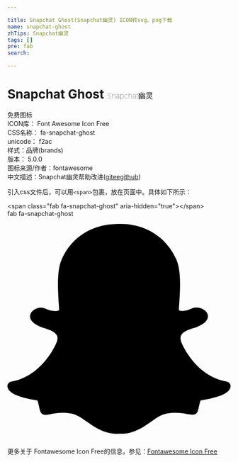 ```yaml
---

title: Snapchat Ghost(Snapchat幽灵) ICON转svg、png下载
name: snapchat-ghost
zhTips: Snapchat幽灵
tags: []
pre: fab
search: 

---
```


# Snapchat Ghost  <small style="font-size: 60%;font-weight: 100">Snapchat幽灵</small>


<div class="detail-page">
<p>
<span><span class="badge-success badge">免费图标</span> </span>
<br/>
<span>
ICON库：
<span class="badge-secondary badge">Font Awesome Icon Free</span> 
</span>
<br/>
<span>
CSS名称：
<span class="badge-secondary badge">fa-snapchat-ghost</span> 
</span>
<br/>
<span>
unicode：
<span class="badge-secondary badge">f2ac</span> 
<copy-btn content='f2ac' btn-title=""></copy-btn>
<copy-btn :content='String.fromCodePoint(parseInt("f2ac", 16))' btn-title="复制U"></copy-btn>
</span><br/><span>样式：<span class="badge-light badge">品牌(brands)</span></span>
<br/>
<span>
版本：
<span class="badge-secondary badge">5.0.0</span> 
</span>
<br/>
<span>图标来源/作者：<span class="badge-light badge">fontawesome</span></span> 
<br/>
<span class="zh-detail">中文描述：<span class="badge-primary badge">Snapchat幽灵</span><span class="help-link"><span>帮助改进</span>(<a href="https://gitee.com/liuwave/icon-helper/edit/master/json/fontawesome/brands/snapchat-ghost.json" target="_blank" rel="noopener noreferrer">gitee</a><a href="https://github.com/liuwave/icon-helper/edit/master/json/fontawesome/brands/snapchat-ghost.json" target="_blank" rel="noopener noreferrer">github</a></span>)</span><br/>
</p>
</div>
<div class="alert alert-dark">
  <i class="fab fa-snapchat-ghost fa-xs"></i>
  <i class="fab fa-snapchat-ghost fa-sm"></i>
  <i class="fab fa-snapchat-ghost fa-lg"></i>
  <i class="fab fa-snapchat-ghost fa-2x"></i>
  <i class="fab fa-snapchat-ghost fa-3x"></i>
  <i class="fab fa-snapchat-ghost fa-5x"></i>
  <i class="fab fa-snapchat-ghost fa-7x"></i>
</div>
<div>
  <p>引入css文件后，可以用<code>&lt;span&gt;</code>包裹，放在页面中。具体如下所示：    
  </p>
  <div class="alert alert-primary" style="font-size: 14px">
    &lt;span class="fab fa-snapchat-ghost" aria-hidden="true"&gt;&lt;/span&gt;
    <copy-btn content='<span class="fab fa-snapchat-ghost" aria-hidden="true"></span>'></copy-btn>
  </div>
  <div class="alert alert-secondary">
    <i class="fab fa-snapchat-ghost"
    style="font-size: 24px"
    aria-hidden="true"></i> fab fa-snapchat-ghost
    <copy-btn content="fab fa-snapchat-ghost" btn-title="复制图标名称"></copy-btn>
  </div>
</div>
<div id="svg" class="svg-wrap">
<svg xmlns="http://www.w3.org/2000/svg" viewBox="0 0 512 512"><path d="M510.846 392.673c-5.211 12.157-27.239 21.089-67.36 27.318-2.064 2.786-3.775 14.686-6.507 23.956-1.625 5.566-5.623 8.869-12.128 8.869l-.297-.005c-9.395 0-19.203-4.323-38.852-4.323-26.521 0-35.662 6.043-56.254 20.588-21.832 15.438-42.771 28.764-74.027 27.399-31.646 2.334-58.025-16.908-72.871-27.404-20.714-14.643-29.828-20.582-56.241-20.582-18.864 0-30.736 4.72-38.852 4.72-8.073 0-11.213-4.922-12.422-9.04-2.703-9.189-4.404-21.263-6.523-24.13-20.679-3.209-67.31-11.344-68.498-32.15a10.627 10.627 0 0 1 8.877-11.069c69.583-11.455 100.924-82.901 102.227-85.934.074-.176.155-.344.237-.515 3.713-7.537 4.544-13.849 2.463-18.753-5.05-11.896-26.872-16.164-36.053-19.796-23.715-9.366-27.015-20.128-25.612-27.504 2.437-12.836 21.725-20.735 33.002-15.453 8.919 4.181 16.843 6.297 23.547 6.297 5.022 0 8.212-1.204 9.96-2.171-2.043-35.936-7.101-87.29 5.687-115.969C158.122 21.304 229.705 15.42 250.826 15.42c.944 0 9.141-.089 10.11-.089 52.148 0 102.254 26.78 126.723 81.643 12.777 28.65 7.749 79.792 5.695 116.009 1.582.872 4.357 1.942 8.599 2.139 6.397-.286 13.815-2.389 22.069-6.257 6.085-2.846 14.406-2.461 20.48.058l.029.01c9.476 3.385 15.439 10.215 15.589 17.87.184 9.747-8.522 18.165-25.878 25.018-2.118.835-4.694 1.655-7.434 2.525-9.797 3.106-24.6 7.805-28.616 17.271-2.079 4.904-1.256 11.211 2.46 18.748.087.168.166.342.239.515 1.301 3.03 32.615 74.46 102.23 85.934 6.427 1.058 11.163 7.877 7.725 15.859z"/></svg>
</div>
<detail full-name='fa-snapchat-ghost'></detail>
    
<div><p>更多关于  Fontawesome Icon Free的信息，参见：<a target="_blank" href="https://iconhelper.cn/fontawesome.html">Fontawesome Icon Free</a>
</p></div>
